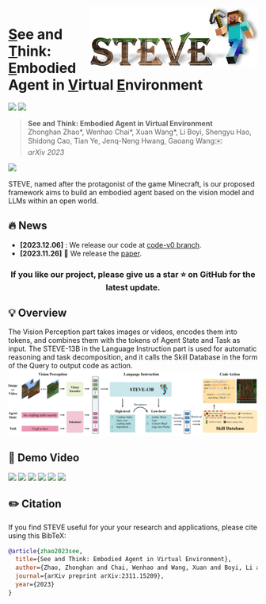 <img src="asset/logo.png" height="120px" align="right">

# <ins>S</ins>ee and <ins>T</ins>hink: <ins>E</ins>mbodied Agent in <ins>V</ins>irtual <ins>E</ins>nvironment

[![](http://img.shields.io/badge/cs.CV-arXiv%3A2311.15209-B31B1B.svg)](https://arxiv.org/abs/2311.15209)
[![](https://img.shields.io/badge/code-code_v0-blue)](https://github.com/rese1f/STEVE/tree/code-v0)

> **See and Think: Embodied Agent in Virtual Environment**  
> Zhonghan Zhao*, Wenhao Chai*, Xuan Wang*, Li Boyi, Shengyu Hao, Shidong Cao, Tian Ye, Jenq-Neng Hwang, Gaoang Wang✉️   
> _arXiv 2023_  

[![](https://img.youtube.com/vi/WGP99R5UXq0/0.jpg)](https://www.youtube.com/embed/WGP99R5UXq0?si=i2LVxm3Mlw1F5WTZ)

STEVE, named after the protagonist of the game Minecraft, is our proposed framework aims to build an embodied agent based on the vision model and LLMs within an open world.

## :fire: News
* **[2023.12.06]** : We release our code at [code-v0 branch](https://github.com/rese1f/STEVE/tree/code-v0).
* **[2023.11.26]** :page_with_curl: We release the [paper](https://arxiv.org/abs/2311.15209).

<h3 align="center"> If you like our project, please give us a star ⭐ on GitHub for the latest update.</h3>

## 💡 Overview
The Vision Perception part takes images or videos, encodes them into tokens, and combines them with the tokens of Agent State and Task as input. The STEVE-13B in the Language Instruction part is used for automatic reasoning and task decomposition, and it calls the Skill Database in the form of the Query to output code as action.
![](asset/overview.png)

## 📣 Demo Video
[![](https://img.youtube.com/vi/NzJEqhIbcZg/0.jpg)](https://www.youtube.com/embed/NzJEqhIbcZg?si=_flZME4YDfok4LVn)
[![](https://img.youtube.com/vi/OWJDZGwephs/0.jpg)](https://www.youtube.com/embed/OWJDZGwephs?si=Vig4h99HPsNf95CP)
[![](https://img.youtube.com/vi/sloqnCtx4kc/0.jpg)](https://www.youtube.com/embed/sloqnCtx4kc?si=eMj_bNEHlg0wg7Py)
[![](https://img.youtube.com/vi/ziYueiXBP7A/0.jpg)](https://www.youtube.com/embed/ziYueiXBP7A?si=76TWzSlHsEeC7rv1)
[![](https://img.youtube.com/vi/6riHoiocb8k/0.jpg)](https://www.youtube.com/embed/6riHoiocb8k?si=PJC6Plb8hQQohQgI)
[![](https://img.youtube.com/vi/LualEoZ7EZQ/0.jpg)](https://www.youtube.com/embed/LualEoZ7EZQ?si=xWTxrJEnZeVRedEt)

## ✏️ Citation

If you find STEVE useful for your your research and applications, please cite using this BibTeX:

```bibtex
@article{zhao2023see,
  title={See and Think: Embodied Agent in Virtual Environment},
  author={Zhao, Zhonghan and Chai, Wenhao and Wang, Xuan and Boyi, Li and Hao, Shengyu and Cao, Shidong and Ye, Tian and Hwang, Jenq-Neng and Wang, Gaoang},
  journal={arXiv preprint arXiv:2311.15209},
  year={2023}
}
```
